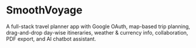 # SmoothVoyage
A full-stack travel planner app with Google OAuth, map-based trip planning, drag-and-drop day-wise itineraries, weather &amp; currency info, collaboration, PDF export, and AI chatbot assistant.
